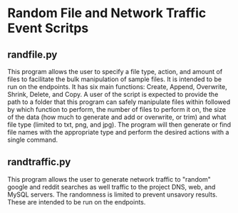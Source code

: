 # Random File and Network Traffic Event Scritps
## randfile.py
This program allows the user to specify a file type, action, and amount of files to facilitate the bulk manipulation of sample files. It is intended to be run on the endpoints. It has six main functions: Create, Append, Overwrite, Shrink, Delete, and Copy. A user of the script is expected to provide the path to a folder that this program can safely manipulate files within followed by which function to perform, the number of files to perform it on, the size of the data (how much to generate and add or overwrite, or trim) and what file type (limited to txt, png, and jpg). The program will then generate or find file names with the appropriate type and perform the desired actions with a single command. 
## randtraffic.py
This program allows the user to generate network traffic to "random" google and reddit searches as well traffic to the project DNS, web, and MySQL servers. The randomness is limited to prevent unsavory results. These are intended to be run on the endpoints.
